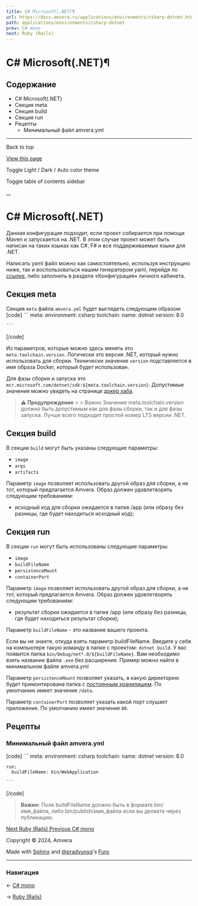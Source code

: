 ```yaml
---
title: С# Microsoft(.NET)¶
url: https://docs.amvera.ru/applications/environments/csharp-dotnet.html
path: applications/environments/csharp-dotnet
prev: C# mono
next: Ruby (Rails)
---
```


# С# Microsoft(.NET)¶

## Содержание

- С# Microsoft(.NET)
- Секция meta
- Секция build
- Секция run
- Рецепты
  - Минимальный файл amvera.yml

---

Back to top

[ View this page ](<../../_sources/applications/environments/csharp-dotnet.md.txt> "View this page")

Toggle Light / Dark / Auto color theme

Toggle table of contents sidebar

__

# С# Microsoft(.NET)

Данная конфигурация подходит, если проект собирается при помощи Maven и запускается на .NET. В этом случае проект может быть написан на таких языках как C#, F# и все поддерживаемые языки для .NET.

Написать yaml файл можно как самостоятельно, используя инструкцию ниже, так и воспользоваться нашим генератором yaml, перейдя по [ссылке](<https://manifest.amvera.ru/>), либо заполнить в разделе «Конфигурация» личного кабинета.

## Секция meta

Секция ``meta`` файла ``amvera.yml`` будет выглядеть следующим образом:
[code] 
    ```
    meta:
      environment: csharp
      toolchain:
        name: dotnet
        version: 8.0
    
    ```
    
[/code]

Из параметров, которые можно здесь менять это ``meta.toolchain.version``. Логически это версия .NET, который нужно использовать для сборки. Технически значение ``version`` подставляется в имя образа Docker, который будет использован.

Для фазы сборки и запуска это ``mcr.microsoft.com/dotnet/sdk:${meta.toolchain.version}``. Допустимые значения можно увидеть на странице [докер хаба](<https://hub.docker.com/>).

> **⚠️ Предупреждение** > > Важно Значение meta.toolchain.version должно быть допустимым как для фазы сборки, так и для фазы запуска. Лучше всего подходит простой номер LTS версии .NET. 

## Секция build

В секции ``build`` могут быть указаны следующие параметры:
* ``image``
* ``args``
* ``artifacts``

Параметр ``image`` позволяет использовать другой образ для сборки, а не тот, который предлагается Amvera. Образ должен удовлетворять следующим требованиям:
* исходный код для сборки ожидается в папке /app (или образу без разницы, где будет находиться исходный код);

## Секция run

В секции ``run`` могут быть использованы следующие параметры:
* ``image``
* ``buildFileName``
* ``persistenceMount``
* ``containerPort``

Параметр ``image`` позволяет использовать другой образ для сборки, а не тот, который предлагается Amvera. Образ должен удовлетворять следующим требованиям:
* результат сборки ожидается в папке /app (или образу без разницы, где будет находиться результат сборки);

Параметр ``buildFileName`` \- это название вашего проекта.

Если вы не знаете, откуда взять параметр buildFileName. Введите у себя на компьютере такую команду в папке с проектом: ``dotnet build``. У вас появится папка ``bin/Debug/net*.0/${buildFileName}``. Вам необходимо взять название файла ``.exe`` без расширения. Пример можно найти в минимальном файле amvera.yml

Параметр ``persistenceMount`` позволяет указать, в какую директорию будет примонтирована папка с [постоянным хранилищем](<../storage.html#data>). По умолчанию имеет значение ``/data``.

Параметр ``containerPort`` позволяет указать какой порт слушает приложение. По умолчанию имеет значение ``80``.

## Рецепты

### Минимальный файл amvera.yml
[code] 
    ```
    meta:
      environment: csharp
      toolchain:
        name: dotnet
        version: 8.0
    
    run:
      buildFileName: bin/WebApplication
    
    ```
    
[/code]

> **Важно:** Поле buildFileName должно быть в формате bin/имя_файла, либо bin/publish/имя_файла если вы делаете через публикацию.

[ Next Ruby (Rails) ](<ruby-bundle.html>) [ Previous C# mono ](<csharp-mono.html>)

Copyright © 2024, Amvera 

Made with [Sphinx](<https://www.sphinx-doc.org/>) and [@pradyunsg](<https://pradyunsg.me>)'s [Furo](<https://github.com/pradyunsg/furo>)


---

### Навигация

← [C# mono](https://docs.amvera.ru/csharp-mono.html)

→ [Ruby (Rails)](https://docs.amvera.ru/ruby-bundle.html)

